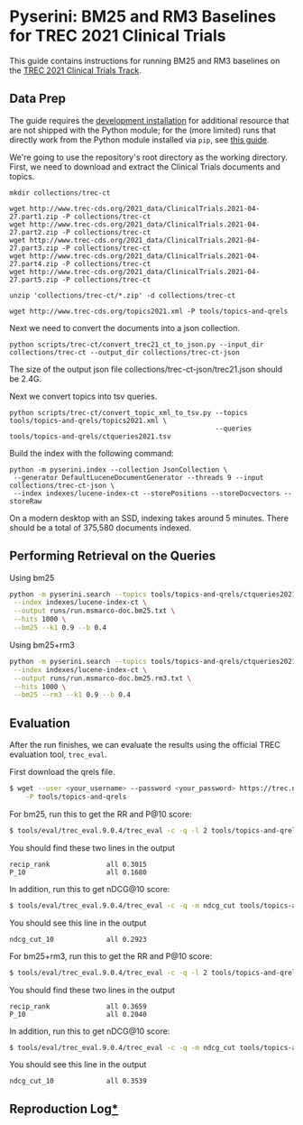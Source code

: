 # Pyserini: BM25 and RM3 Baselines for TREC 2021 Clinical Trials

This guide contains instructions for running BM25 and RM3 baselines on the [TREC 2021 Clinical Trials Track](http://www.trec-cds.org/2021.html).

## Data Prep

The guide requires the [development installation](https://github.com/castorini/pyserini/blob/master/docs/installation.md#development-installation) for additional resource that are not shipped with the Python module; for the (more limited) runs that directly work from the Python module installed via `pip`, see [this guide](pypi-reproduction.md).

We're going to use the repository's root directory as the working directory.
First, we need to download and extract the Clinical Trials documents and topics.

```
mkdir collections/trec-ct

wget http://www.trec-cds.org/2021_data/ClinicalTrials.2021-04-27.part1.zip -P collections/trec-ct
wget http://www.trec-cds.org/2021_data/ClinicalTrials.2021-04-27.part2.zip -P collections/trec-ct
wget http://www.trec-cds.org/2021_data/ClinicalTrials.2021-04-27.part3.zip -P collections/trec-ct
wget http://www.trec-cds.org/2021_data/ClinicalTrials.2021-04-27.part4.zip -P collections/trec-ct
wget http://www.trec-cds.org/2021_data/ClinicalTrials.2021-04-27.part5.zip -P collections/trec-ct

unzip 'collections/trec-ct/*.zip' -d collections/trec-ct

wget http://www.trec-cds.org/topics2021.xml -P tools/topics-and-qrels
```

Next we need to convert the documents into a json collection.

```
python scripts/trec-ct/convert_trec21_ct_to_json.py --input_dir collections/trec-ct --output_dir collections/trec-ct-json
```
The size of the output json file collections/trec-ct-json/trec21.json should be 2.4G.

Next we convert topics into tsv queries.

```
python scripts/trec-ct/convert_topic_xml_to_tsv.py --topics tools/topics-and-qrels/topics2021.xml \
                                                   --queries tools/topics-and-qrels/ctqueries2021.tsv
```

Build the index with the following command:

```
python -m pyserini.index --collection JsonCollection \
 --generator DefaultLuceneDocumentGenerator --threads 9 --input collections/trec-ct-json \
 --index indexes/lucene-index-ct --storePositions --storeDocvectors --storeRaw
```

On a modern desktop with an SSD, indexing takes around 5 minutes.
There should be a total of 375,580 documents indexed.

## Performing Retrieval on the Queries

Using bm25
```bash
python -m pyserini.search --topics tools/topics-and-qrels/ctqueries2021.tsv \
 --index indexes/lucene-index-ct \
 --output runs/run.msmarco-doc.bm25.txt \
 --hits 1000 \
 --bm25 --k1 0.9 --b 0.4
```

Using bm25+rm3
```bash
python -m pyserini.search --topics tools/topics-and-qrels/ctqueries2021.tsv \
 --index indexes/lucene-index-ct \
 --output runs/run.msmarco-doc.bm25.rm3.txt \
 --hits 1000 \
 --bm25 --rm3 --k1 0.9 --b 0.4
```

## Evaluation

After the run finishes, we can evaluate the results using the official TREC evaluation tool, `trec_eval`.

First download the qrels file.
```bash
$ wget --user <your_username> --password <your_password> https://trec.nist.gov/act_part/tracks/trials/2021-qrels.txt \
    -P tools/topics-and-qrels
```

For bm25, run this to get the RR and P@10 score:
```bash
$ tools/eval/trec_eval.9.0.4/trec_eval -c -q -l 2 tools/topics-and-qrels/2021-qrels.txt runs/run.msmarco-doc.bm25.txt
```

You should find these two lines in the output
```
recip_rank            	all	0.3015
P_10                  	all	0.1680
```

In addition, run this to get nDCG@10 score:
```bash
$ tools/eval/trec_eval.9.0.4/trec_eval -c -q -m ndcg_cut tools/topics-and-qrels/2021-qrels.txt runs/run.msmarco-doc.bm25.txt
```

You should see this line in the output
```
ndcg_cut_10           	all	0.2923
```

For bm25+rm3, run this to get the RR and P@10 score:
```bash
$ tools/eval/trec_eval.9.0.4/trec_eval -c -q -l 2 tools/topics-and-qrels/2021-qrels.txt runs/run.msmarco-doc.bm25.rm3.txt
```

You should find these two lines in the output
```
recip_rank            	all	0.3659
P_10                  	all	0.2040
```

In addition, run this to get nDCG@10 score:
```bash
$ tools/eval/trec_eval.9.0.4/trec_eval -c -q -m ndcg_cut tools/topics-and-qrels/2021-qrels.txt runs/run.msmarco-doc.bm25.rm3.txt
```

You should see this line in the output
```
ndcg_cut_10           	all	0.3539
```


## Reproduction Log[*](reproducibility.md)
